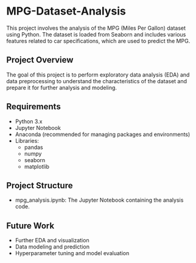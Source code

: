 # MPG-Dataset-Analysis
This project involves the analysis of the MPG (Miles Per Gallon) dataset using Python. The dataset is loaded from Seaborn and includes various features related to car specifications, which are used to predict the MPG.
## Project Overview
The goal of this project is to perform exploratory data analysis (EDA) and data preprocessing to understand the characteristics of the dataset and prepare it for further analysis and modeling.
## Requirements
- Python 3.x
- Jupyter Notebook
- Anaconda (recommended for managing packages and environments)
- Libraries:
  - pandas
  - numpy
  - seaborn
  - matplotlib
## Project Structure
- mpg_analysis.ipynb: The Jupyter Notebook containing the analysis code.
## Future Work
- Further EDA and visualization
- Data modeling and prediction
- Hyperparameter tuning and model evaluation
